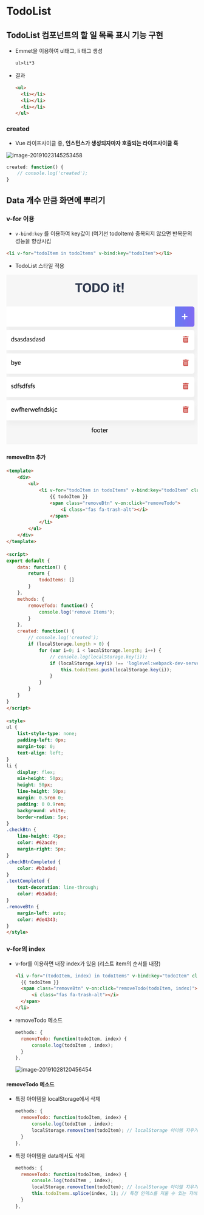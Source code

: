 # TodoList

## TodoList 컴포넌트의 할 일 목록 표시 기능 구현

- Emmet을 이용하여 ul태그, li 태그 생성

  ```html
  ul>li*3
  ```

- 결과

  ```html
  <ul>
    <li></li>
    <li></li>
    <li></li>
  </ul>
  ```



### created

- Vue 라이프사이클 중, **인스턴스가 생성되자마자 호출되는 라이프사이클 훅**

![image-20191023145253458](/Users/yegenieee/Desktop/Github_TIL/TIL/image/13_vue_lifecycle.png)

```javascript
created: function() {
	// console.log('created');
}
```



## Data 개수 만큼 화면에 뿌리기

### v-for 이용

- `v-bind:key` 를 이용하여 key값이 (여기선 todoItem) 중복되지 않으면 반복문의 성능을 향상시킴

```html
<li v-for="todoItem in todoItems" v-bind:key="todoItem"></li>
```

- TodoList 스타일 적용

![image-20191023154116787](../image/13_todolist_style.png)



#### removeBtn 추가

```html
<template>
    <div>
        <ul>
            <li v-for="todoItem in todoItems" v-bind:key="todoItem" class="shadow">
                {{ todoItem }}
                <span class="removeBtn" v-on:click="removeTodo">
                    <i class="fas fa-trash-alt"></i>
                </span>
            </li>
        </ul>
    </div>
</template>

<script>
export default {
    data: function() {
        return {
            todoItems: []
        }
    },
    methods: {
        removeTodo: function() {
            console.log('remove Items');
        }
    },
    created: function() {
        // console.log('created');
        if (localStorage.length > 0) {
            for (var i=0; i < localStorage.length; i++) {
                // console.log(localStorage.key(i));
                if (localStorage.key(i) !== 'loglevel:webpack-dev-server') {
                    this.todoItems.push(localStorage.key(i));
                }
            }
        }
    }
}
</script>

<style>
ul {
    list-style-type: none;
    padding-left: 0px;
    margin-top: 0;
    text-align: left;
}
li {
    display: flex;
    min-height: 50px;
    height: 50px;
    line-height: 50px;
    margin: 0.5rem 0;
    padding: 0 0.9rem;
    background: white;
    border-radius: 5px;
}
.checkBtn {
    line-height: 45px;
    color: #62acde;
    margin-right: 5px;
}
.checkBtnCompleted {
    color: #b3adad;
}
.textCompleted {
    text-decoration: line-through;
    color: #b3adad;
}
.removeBtn {
    margin-left: auto;
    color: #de4343;
}
</style>
```



### v-for의 index

- v-for를 이용하면 내장 index가 있음 (리스트 item의 순서를 내장)

  ```html
  <li v-for="(todoItem, index) in todoItems" v-bind:key="todoItem" class="shadow">
  	{{ todoItem }}
  	<span class="removeBtn" v-on:click="removeTodo(todoItem, index)">
  		<i class="fas fa-trash-alt"></i>
  	</span>
  </li>
  ```

- removeTodo 메소드

  ```javascript
  methods: {
  	removeTodo: function(todoItem, index) {
  		console.log(todoItem , index);
  	}
  },
  ```

  ![image-20191028120456454](/Users/yegenieee/Desktop/Github_TIL/TIL/image/14_vue_v_for_index.png)



#### removeTodo 메소드

- 특정 아이템을 localStorage에서 삭제

  ```javascript
  methods: {
  	removeTodo: function(todoItem, index) {
  		console.log(todoItem , index);
  		localStorage.removeItem(todoItem); // localStorage 아이템 지우기 (브라우저 저장소 영역)
  	}
  },
  ```

  

- 특정 아이템을 data에서도 삭제

  ```javascript
  methods: {
  	removeTodo: function(todoItem, index) {
  		console.log(todoItem , index);
  		localStorage.removeItem(todoItem); // localStorage 아이템 지우기 (브라우저 저장소 영역)
  		this.todoItems.splice(index, 1); // 특정 인덱스를 지울 수 있는 자바스크립트 배열 메소드 (스크립트 영역)
  	}
  },
  ```

  
